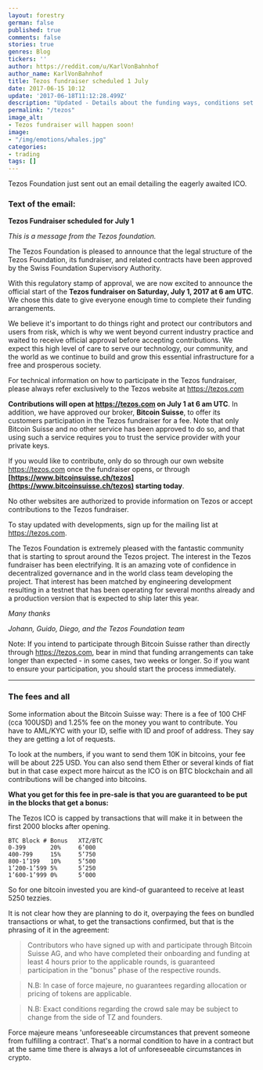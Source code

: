 ```yaml
---
layout: forestry
german: false
published: true
comments: false
stories: true
genres: Blog
tickers: ''
author: https://reddit.com/u/KarlVonBahnhof
author_name: KarlVonBahnhof
title: Tezos fundraiser scheduled 1 July
date: 2017-06-15 10:12
update: '2017-06-18T11:12:28.499Z'
description: "Updated - Details about the funding ways, conditions set by Bitcoin Suisse and conversion rates from BTC"
permalink: "/tezos"
image_alt:
- Tezos fundraiser will happen soon!
image:
- "/img/emotions/whales.jpg"
categories:
- trading
tags: []
---
```



Tezos Foundation just sent out an email detailing the eagerly awaited ICO.

### Text of the email:

**Tezos Fundraiser scheduled for July 1**

*This is a message from the Tezos foundation.*

The Tezos Foundation is pleased to announce that the legal structure of the Tezos Foundation, its fundraiser, and related contracts have been approved by the Swiss Foundation Supervisory Authority.

With this regulatory stamp of approval, we are now excited to announce the official start of the **Tezos fundraiser on Saturday, July 1, 2017 at 6 am UTC**. We chose this date to give everyone enough time to complete their funding arrangements.

We believe it's important to do things right and protect our contributors and users from risk, which is why we went beyond current industry practice and waited to receive official approval before accepting contributions. We expect this high level of care to serve our technology, our community, and the world as we continue to build and grow this essential infrastructure for a free and prosperous society.

For technical information on how to participate in the Tezos fundraiser, please always refer exclusively to the Tezos website at https://tezos.com

**Contributions will open at https://tezos.com on July 1 at 6 am UTC**. In addition, we have approved our broker, **Bitcoin Suisse**, to offer its customers participation in the Tezos fundraiser for a fee. Note that only Bitcoin Suisse and no other service has been approved to do so, and that using such a service requires you to trust the service provider with your private keys.

If you would like to contribute, only do so through our own website https://tezos.com once the fundraiser opens, or through **[https://www.bitcoinsuisse.ch/tezos](https://www.bitcoinsuisse.ch/tezos) starting today**.

No other websites are authorized to provide information on Tezos or accept contributions to the Tezos fundraiser.

To stay updated with developments, sign up for the mailing list at https://tezos.com.

The Tezos Foundation is extremely pleased with the fantastic community that is starting to sprout around the Tezos project. The interest in the Tezos fundraiser has been electrifying. It is an amazing vote of confidence in decentralized governance and in the world class team developing the project. That interest has been matched by engineering development resulting in a testnet that has been operating for several months already and a production version that is expected to ship later this year.

*Many thanks*

*Johann, Guido, Diego, and the Tezos Foundation team*

Note: If you intend to participate through Bitcoin Suisse rather than directly through https://tezos.com, bear in mind that funding arrangements can take longer than expected - in some cases, two weeks or longer. So if you want to ensure your participation, you should start the process immediately.

<hr>

### The fees and all

Some information about the Bitcoin Suisse way: There is a fee of 100 CHF (cca 100USD) and 1.25% fee on the money you want to contribute. You have to AML/KYC with your ID, selfie with ID and proof of address. They say they are getting a lot of requests.

To look at the numbers, if you want to send them 10K in bitcoins, your fee will be about 225 USD. You can also send them Ether or several kinds of fiat but in that case expect more haircut as the ICO is on BTC blockchain and all contributions will be changed into bitcoins.

**What you get for this fee in pre-sale is that you are guaranteed to be put in the blocks that get a bonus:**

The Tezos ICO is capped by transactions that will make it in between the first 2000 blocks after opening.

```
BTC Block # Bonus   XTZ/BTC
0-399       20%     6’000
400-799     15%     5’750
800-1’199   10%     5’500
1’200-1’599 5%      5’250
1’600-1’999 0%      5’000
```

So for one bitcoin invested you are kind-of guaranteed to receive at least 5250 tezzies.

It is not clear how they are planning to do it, overpaying the fees on bundled transactions or what, to get the transactions confirmed, but that is the phrasing of it in the agreement:

> Contributors who have signed up with and participate through Bitcoin Suisse AG, and who have completed their onboarding and funding at least 4 hours prior to the applicable rounds, is guaranteed participation in the "bonus" phase of the respective rounds.

> N.B: In case of force majeure, no guarantees regarding allocation or pricing of tokens are applicable.

> N.B: Exact conditions regarding the crowd sale may be subject to change from the side of TZ and founders.

Force majeure means 'unforeseeable circumstances that prevent someone from fulfilling a contract'. That's a normal condition to have in a contract but at the same time there is always a lot of unforeseeable circumstances in crypto.
